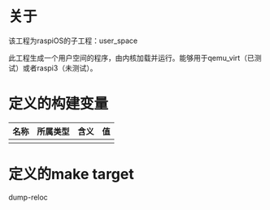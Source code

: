 # 关于
该工程为raspiOS的子工程：user_space

此工程生成一个用户空间的程序，由内核加载并运行。能够用于qemu_virt（已测试）或者raspi3（未测试）。

# 定义的构建变量
|名称       |所属类型          |含义    |值        |
|-|-|-|-|
||||


# 定义的make target
dump-reloc